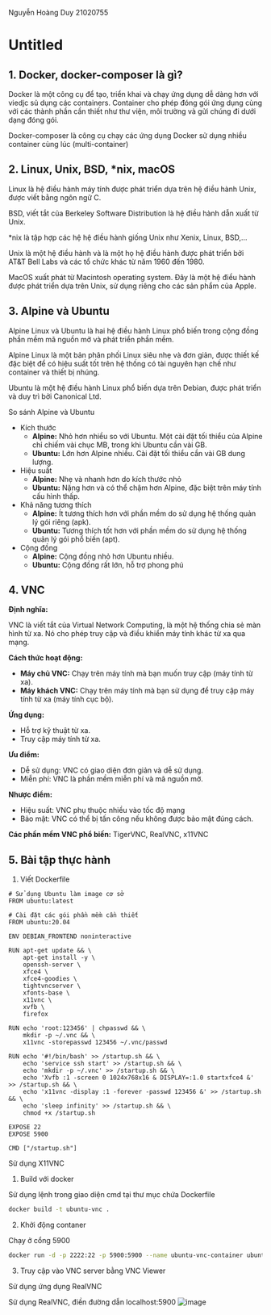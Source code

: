 Nguyễn Hoàng Duy
21020755

# Untitled

## 1.	Docker, docker-composer là gì?

Docker là một công cụ để tạo, triển khai và chạy ứng dụng dễ dàng hơn với viedjc sủ dụng các containers. Container cho phép đóng gói ứng dụng cùng với các thành phần cần thiết như thư viện, môi trường và gửi chúng đi dưới dạng đóng gói.

Docker-composer là công cụ chạy các ứng dụng Docker sử dụng nhiều container cùng lúc (multi-container)

## 2. Linux, Unix, BSD, *nix, macOS

Linux là hệ điều hành máy tính được phát triển dựa trên hệ điều hành Unix, được viết bằng ngôn ngữ C.

BSD, viết tắt của Berkeley Software Distribution là hệ điều hành dẫn xuất từ Unix.

*nix là tập hợp các hệ hệ điều hành giống Unix như Xenix, Linux, BSD,…

Unix là một hệ điều hành và là một họ hệ điều hành được phát triển bởi AT&T Bell Labs và các tổ chức khác từ năm 1960 đến 1980.

MacOS xuất phát từ Macintosh operating system. Đây là một hệ điều hành được phát triển dựa trên Unix, sử dụng riêng cho các sản phẩm của Apple.

## 3. Alpine và Ubuntu

Alpine Linux và Ubuntu là hai hệ điều hành Linux phổ biến trong cộng đồng phần mềm mã nguồn mở và phát triển phần mềm.

Alpine Linux là một bản phân phối Linux siêu nhẹ và đơn giản, được thiết kế đặc biệt để có hiệu suất tốt trên hệ thống có tài nguyên hạn chế như container và thiết bị nhúng.

Ubuntu là một hệ điều hành Linux phổ biến dựa trên Debian, được phát triển và duy trì bởi Canonical Ltd.

So sánh Alpine và Ubuntu

- Kích thước
    - **Alpine:** Nhỏ hơn nhiều so với Ubuntu. Một cài đặt tối thiểu của Alpine chỉ chiếm vài chục MB, trong khi Ubuntu cần vài GB.
    - **Ubuntu:** Lớn hơn Alpine nhiều. Cài đặt tối thiểu cần vài GB dung lượng.
- Hiệu suất
    - **Alpine:** Nhẹ và nhanh hơn do kích thước nhỏ
    - **Ubuntu:** Nặng hơn và có thể chậm hơn Alpine, đặc biệt trên máy tính cấu hình thấp.
- Khả năng tương thích
    - **Alpine:** Ít tương thích hơn với phần mềm do sử dụng hệ thống quản lý gói riêng (apk).
    - **Ubuntu:** Tương thích tốt hơn với phần mềm do sử dụng hệ thống quản lý gói phổ biến (apt).
- Cộng đồng
    - **Alpine:** Cộng đồng nhỏ hơn Ubuntu nhiều.
    - **Ubuntu:** Cộng đồng rất lớn, hỗ trợ phong phú

## 4. VNC

**Định nghĩa:**

VNC là viết tắt của Virtual Network Computing, là một hệ thống chia sẻ màn hình từ xa. Nó cho phép truy cập và điều khiển máy tính khác từ xa qua mạng.

**Cách thức hoạt động:**

- **Máy chủ VNC:** Chạy trên máy tính mà bạn muốn truy cập (máy tính từ xa).
- **Máy khách VNC:** Chạy trên máy tính mà bạn sử dụng để truy cập máy tính từ xa (máy tính cục bộ).

**Ứng dụng:**

- Hỗ trợ kỹ thuật từ xa.
- Truy cập máy tính từ xa.

**Ưu điểm:**

- Dễ sử dụng: VNC có giao diện đơn giản và dễ sử dụng.
- Miễn phí: VNC là phần mềm miễn phí và mã nguồn mở.

**Nhược điểm:**

- Hiệu suất: VNC phụ thuộc nhiều vào tốc độ mạng
- Bảo mật: VNC có thể bị tấn công nếu không được bảo mật đúng cách.

**Các phần mềm VNC phổ biến:** TigerVNC, RealVNC, x11VNC

## 5. Bài tập thực hành

1. Viết Dockerfile

```docker
# Sử dụng Ubuntu làm image cơ sở
FROM ubuntu:latest

# Cài đặt các gói phần mềm cần thiết
FROM ubuntu:20.04

ENV DEBIAN_FRONTEND noninteractive

RUN apt-get update && \
    apt-get install -y \
    openssh-server \
    xfce4 \
    xfce4-goodies \
    tightvncserver \
    xfonts-base \
    x11vnc \
    xvfb \
    firefox

RUN echo 'root:123456' | chpasswd && \
    mkdir -p ~/.vnc && \
    x11vnc -storepasswd 123456 ~/.vnc/passwd

RUN echo '#!/bin/bash' >> /startup.sh && \
    echo 'service ssh start' >> /startup.sh && \
    echo 'mkdir -p ~/.vnc' >> /startup.sh && \
    echo 'Xvfb :1 -screen 0 1024x768x16 & DISPLAY=:1.0 startxfce4 &' >> /startup.sh && \
    echo 'x11vnc -display :1 -forever -passwd 123456 &' >> /startup.sh && \
    echo 'sleep infinity' >> /startup.sh && \
    chmod +x /startup.sh

EXPOSE 22
EXPOSE 5900

CMD ["/startup.sh"]

```
Sử dụng X11VNC
1. Build với docker

Sử dụng lệnh trong giao diện cmd tại thư mục chứa Dockerfile

```bash
docker build -t ubuntu-vnc .
```


2. Khởi động contaner

Chạy ở cổng 5900
```bash
docker run -d -p 2222:22 -p 5900:5900 --name ubuntu-vnc-container ubuntu-vnc
```

3. Truy cập vào VNC server bằng VNC Viewer

Sử dụng ứng dụng RealVNC


Sử dụng RealVNC, điền đường dẫn localhost:5900
![image](https://github.com/duyhehehe/KTPM/assets/112858967/17ce3995-b031-48cc-83f1-f091687529f8)

